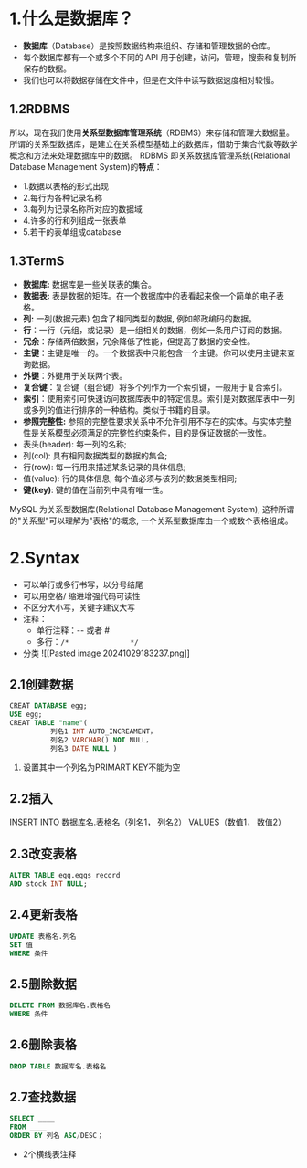 # 1.什么是数据库？
- **数据库**（Database）是按照数据结构来组织、存储和管理数据的仓库。
- 每个数据库都有一个或多个不同的 API 用于创建，访问，管理，搜索和复制所保存的数据。
- 我们也可以将数据存储在文件中，但是在文件中读写数据速度相对较慢。
## 1.2RDBMS
所以，现在我们使用**关系型数据库管理系统**（RDBMS）来存储和管理大数据量。所谓的关系型数据库，是建立在关系模型基础上的数据库，借助于集合代数等数学概念和方法来处理数据库中的数据。
RDBMS 即关系数据库管理系统(Relational Database Management System)的**特点**：
- 1.数据以表格的形式出现
- 2.每行为各种记录名称
- 3.每列为记录名称所对应的数据域
- 4.许多的行和列组成一张表单
- 5.若干的表单组成database
## 1.3TermS
- **数据库:** 数据库是一些关联表的集合。
- **数据表:** 表是数据的矩阵。在一个数据库中的表看起来像一个简单的电子表格。
- **列:** 一列(数据元素) 包含了相同类型的数据, 例如邮政编码的数据。
- **行**：一行（元组，或记录）是一组相关的数据，例如一条用户订阅的数据。
- **冗余**：存储两倍数据，冗余降低了性能，但提高了数据的安全性。
- **主键**：主键是唯一的。一个数据表中只能包含一个主键。你可以使用主键来查询数据。
- **外键**：外键用于关联两个表。
- **复合键**：复合键（组合键）将多个列作为一个索引键，一般用于复合索引。
- **索引**：使用索引可快速访问数据库表中的特定信息。索引是对数据库表中一列或多列的值进行排序的一种结构。类似于书籍的目录。
- **参照完整性:** 参照的完整性要求关系中不允许引用不存在的实体。与实体完整性是关系模型必须满足的完整性约束条件，目的是保证数据的一致性。
- 表头(header): 每一列的名称;
- 列(col): 具有相同数据类型的数据的集合;
- 行(row): 每一行用来描述某条记录的具体信息;
- 值(value): 行的具体信息, 每个值必须与该列的数据类型相同;
- **键(key)**: 键的值在当前列中具有唯一性。

MySQL 为关系型数据库(Relational Database Management System), 这种所谓的"关系型"可以理解为"表格"的概念, 一个关系型数据库由一个或数个表格组成。
# 2.Syntax
- 可以单行或多行书写，以分号结尾
- 可以用空格/ 缩进增强代码可读性
- 不区分大小写，关键字建议大写
- 注释：
	- 单行注释：-- 或者 #
	- 多行：`/*               */`
- 分类 
![[Pasted image 20241029183237.png]]
 
## 2.1创建数据
```sql
CREAT DATABASE egg;
USE egg;
CREAT TABLE "name"(
          列名1 INT AUTO_INCREAMENT，
		  列名2 VARCHAR() NOT NULL，
		  列名3 DATE NULL )
```
1. 设置其中一个列名为PRIMART KEY不能为空

## 2.2插入
INSERT INTO 数据库名.表格名（列名1， 列名2）
VALUES（数值1， 数值2）

## 2.3改变表格
```sql
ALTER TABLE egg.eggs_record
ADD stock INT NULL;
```
## 2.4更新表格
```sql
UPDATE 表格名.列名
SET 值
WHERE 条件
```
## 2.5删除数据
```sql
DELETE FROM 数据库名.表格名
WHERE 条件
```
## 2.6删除表格
```sql
DROP TABLE 数据库名.表格名
```
## 2.7查找数据
```sql
SELECT ____
FROM ____
ORDER BY 列名 ASC/DESC；
```
- 2个横线表注释

	